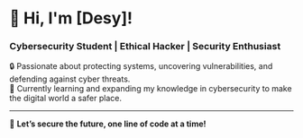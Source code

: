 # 👋 Hi, I'm [Desy]!

### Cybersecurity Student | Ethical Hacker | Security Enthusiast

🔒 Passionate about protecting systems, uncovering vulnerabilities, and defending against cyber threats.  
🌱 Currently learning and expanding my knowledge in cybersecurity to make the digital world a safer place.

---

🔐 **Let’s secure the future, one line of code at a time!**
